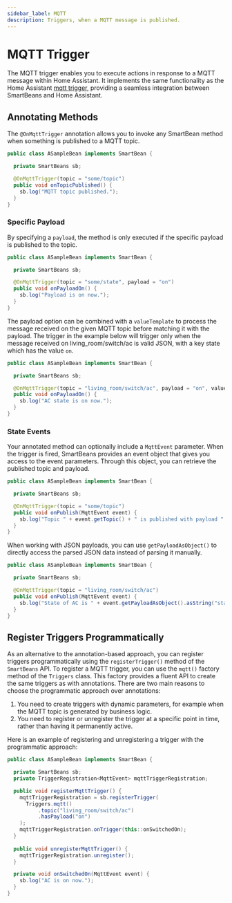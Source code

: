 ```yaml
---
sidebar_label: MQTT
description: Triggers, when a MQTT message is published.
---
```


# MQTT Trigger

The MQTT trigger enables you to execute actions in response to a MQTT message within Home Assistant. It implements the 
same functionality as the Home Assistant [mqtt trigger](https://www.home-assistant.io/docs/automation/trigger/#mqtt-trigger),
providing a seamless integration between SmartBeans and Home Assistant.

## Annotating Methods

The `@OnMqttTrigger` annotation allows you to invoke any SmartBean method when something is published to a MQTT topic.

````java
public class ASampleBean implements SmartBean {

  private SmartBeans sb;

  @OnMqttTrigger(topic = "some/topic")
  public void onTopicPublished() {
    sb.log("MQTT topic published.");
  }
}
````

### Specific Payload

By specifying a `payload`, the method is only executed if the specific payload is published to the topic.

````java
public class ASampleBean implements SmartBean {

  private SmartBeans sb;

  @OnMqttTrigger(topic = "some/state", payload = "on")
  public void onPayloadOn() {
    sb.log("Payload is on now.");
  }
}
````

The payload option can be combined with a `valueTemplate` to process the message received on the given MQTT topic before
matching it with the payload. The trigger in the example below will trigger only when the message received on 
living_room/switch/ac is valid JSON, with a key state which has the value `on`.

````java
public class ASampleBean implements SmartBean {

  private SmartBeans sb;

  @OnMqttTrigger(topic = "living_room/switch/ac", payload = "on", valueTemplate = "{{ value_json.state }}")
  public void onPayloadOn() {
    sb.log("AC state is on now.");
  }
}
````

### State Events

Your annotated method can optionally include a `MqttEvent` parameter. When the trigger is fired, SmartBeans provides an
event object that gives you access to the event parameters. Through this object, you can retrieve the published topic and
payload.

````java
public class ASampleBean implements SmartBean {

  private SmartBeans sb;

  @OnMqttTrigger(topic = "some/topic")
  public void onPublish(MqttEvent event) {
    sb.log("Topic " + event.getTopic() + " is published with payload " + event.getPayload() + ".");
  }
}
````

When working with JSON payloads, you can use `getPayloadAsObject()` to directly access the parsed JSON data instead of
parsing it manually.

````java
public class ASampleBean implements SmartBean {

  private SmartBeans sb;

  @OnMqttTrigger(topic = "living_room/switch/ac")
  public void onPublish(MqttEvent event) {
    sb.log("State of AC is " + event.getPayloadAsObject().asString("state") + ".");
  }
}
````

## Register Triggers Programmatically

As an alternative to the annotation-based approach, you can register triggers programmatically using the 
`registerTrigger()` method of the `SmartBeans` API. To register a MQTT trigger, you can use the `mqtt()` 
factory method of the `Triggers` class. This factory provides a fluent API to create the same triggers as with 
annotations. There are two main reasons to choose the programmatic approach over annotations:
1. You need to create triggers with dynamic parameters, for example when the MQTT topic is generated by business logic.
2. You need to register or unregister the trigger at a specific point in time, rather than having it permanently active.

Here is an example of registering and unregistering a trigger with the programmatic approach:

````java
public class ASampleBean implements SmartBean {

  private SmartBeans sb;
  private TriggerRegistration<MqttEvent> mqttTriggerRegistration;

  public void registerMqttTrigger() {
    mqttTriggerRegistration = sb.registerTrigger(
      Triggers.mqtt()
          .topic("living_room/switch/ac")
          .hasPayload("on")
    );
    mqttTriggerRegistration.onTrigger(this::onSwitchedOn);
  }
  
  public void unregisterMqttTrigger() {
    mqttTriggerRegistration.unregister();
  }

  private void onSwitchedOn(MqttEvent event) {
    sb.log("AC is on now.");
  }
}
````
